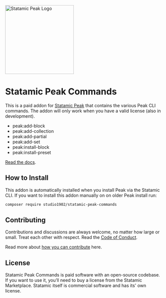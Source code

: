 <img class="margin-bottom: 1rem;" src="https://cdn.studio1902.nl/assets/statamic-peak/statamic-peak-logo.png?v=4" width="220" alt="Statamic Peak Logo" />

# Statamic Peak Commands

This is a paid addon for [Statamic Peak](https://github.com/studio1902/statamic-peak) that contains the various Peak CLI commands. The addon will only work when you have a valid license (also in development).

* peak:add-block
* peak:add-collection
* peak:add-partial
* peak:add-set
* peak:install-block
* peak:install-preset

[Read the docs](https://peak.1902.studio/getting-started/commands.html).

## How to Install

This addon is automatically installed when you install Peak via the Statamic CLI. If you want to install this addon manually on on older Peak install run:

``` bash
composer require studio1902/statamic-peak-commands
```

## Contributing
Contributions and discussions are always welcome, no matter how large or small. Treat each other with respect. Read the [Code of Conduct](https://github.com/studio1902/statamic-peak-commands/blob/main/.github/CODE_OF_CONDUCT.md).

Read more about [how you can contribute](https://peak.1902.studio/other/contributing.html) here.

## License
Statamic Peak Commands is paid software with an open-source codebase. If you want to use it, you’ll need to buy a license from the Statamic Marketplace. Statamic itself is commercial software and has its' own license.
